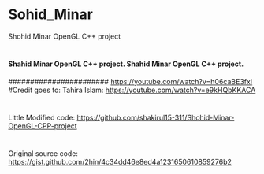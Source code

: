 # Sohid_Minar
Shohid Minar OpenGL C++ project
#


#### Shahid Minar OpenGL C++ project. Shahid Minar OpenGL C++ project.
####################### https://youtube.com/watch?v=h06caBE3fxI
#Credit goes to: Tahira Islam: https://youtube.com/watch?v=e9kHQbKKACA
#
Little Modified code: https://github.com/shakirul15-311/Shohid-Minar-OpenGL-CPP-project
#
Original source code: https://gist.github.com/2hin/4c34dd46e8ed4a1231650610859276b2
